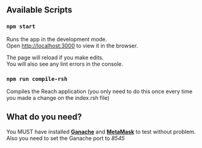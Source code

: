 ## Available Scripts

### `npm start`

Runs the app in the development mode.\
Open [http://localhost:3000](http://localhost:3000) to view it in the browser.

The page will reload if you make edits.\
You will also see any lint errors in the console.

### `npm run compile-rsh`

Compiles the Reach application (you only need to do this once every time you made a change on the index.rsh file)

## What do you need?

You MUST have installed **[Ganache](https://trufflesuite.com/ganache/index.html)** and **[MetaMask](https://metamask.io/)** to test without problem. Also you need to set the Ganache port to _8545_
